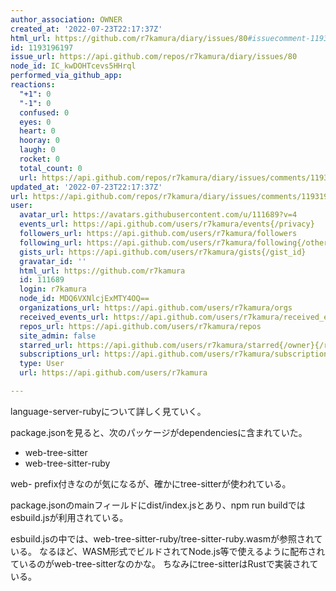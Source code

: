 ```yaml
---
author_association: OWNER
created_at: '2022-07-23T22:17:37Z'
html_url: https://github.com/r7kamura/diary/issues/80#issuecomment-1193196197
id: 1193196197
issue_url: https://api.github.com/repos/r7kamura/diary/issues/80
node_id: IC_kwDOHTcevs5HHrql
performed_via_github_app: 
reactions:
  "+1": 0
  "-1": 0
  confused: 0
  eyes: 0
  heart: 0
  hooray: 0
  laugh: 0
  rocket: 0
  total_count: 0
  url: https://api.github.com/repos/r7kamura/diary/issues/comments/1193196197/reactions
updated_at: '2022-07-23T22:17:37Z'
url: https://api.github.com/repos/r7kamura/diary/issues/comments/1193196197
user:
  avatar_url: https://avatars.githubusercontent.com/u/111689?v=4
  events_url: https://api.github.com/users/r7kamura/events{/privacy}
  followers_url: https://api.github.com/users/r7kamura/followers
  following_url: https://api.github.com/users/r7kamura/following{/other_user}
  gists_url: https://api.github.com/users/r7kamura/gists{/gist_id}
  gravatar_id: ''
  html_url: https://github.com/r7kamura
  id: 111689
  login: r7kamura
  node_id: MDQ6VXNlcjExMTY4OQ==
  organizations_url: https://api.github.com/users/r7kamura/orgs
  received_events_url: https://api.github.com/users/r7kamura/received_events
  repos_url: https://api.github.com/users/r7kamura/repos
  site_admin: false
  starred_url: https://api.github.com/users/r7kamura/starred{/owner}{/repo}
  subscriptions_url: https://api.github.com/users/r7kamura/subscriptions
  type: User
  url: https://api.github.com/users/r7kamura

---
```

language-server-rubyについて詳しく見ていく。

package.jsonを見ると、次のパッケージがdependenciesに含まれていた。

- web-tree-sitter
- web-tree-sitter-ruby

web- prefix付きなのが気になるが、確かにtree-sitterが使われている。

package.jsonのmainフィールドにdist/index.jsとあり、npm run buildではesbuild.jsが利用されている。

esbuild.jsの中では、web-tree-sitter-ruby/tree-sitter-ruby.wasmが参照されている。
なるほど、WASM形式でビルドされてNode.js等で使えるように配布されているのがweb-tree-sitterなのかな。
ちなみにtree-sitterはRustで実装されている。

